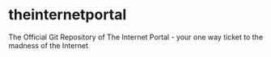 # theinternetportal
The Official Git Repository of The Internet Portal - your one way ticket to the madness of the Internet
